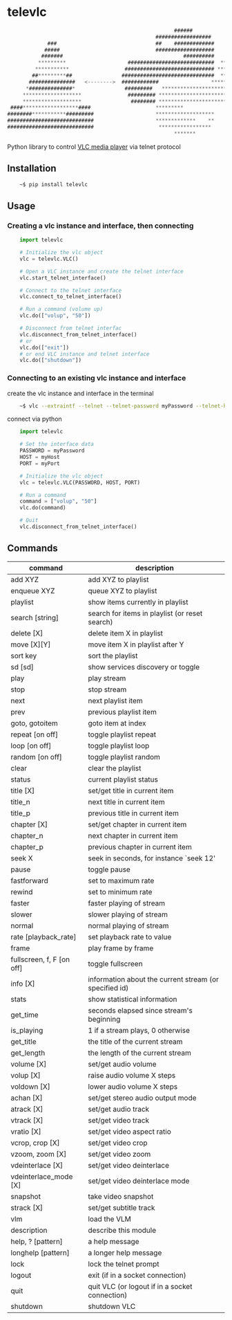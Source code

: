 # televlc


```go
                                                      ######                 
                                                ##################           
             ###                                ##    #############          
            #####                               ###################          
           #######                                       ##########          
          *********                    ############################  ****** 
         ***********                  ############################# *********
        ##*********##                ##############################  *********
       ###############   <-------->  ############                 *************
      *##############*                #########   *****************************
     *******************               ######### *****************************
     *******************                ######## ***************************  
 ####******************####                     *********                    
########***********#########                    *******************          
############################                    *************    **          
############################                     *****************
                                                      *******
```

Python library to control [VLC media player](https://www.videolan.org/vlc/index.es.html) via telnet protocol


## Installation

```bash
    ~$ pip install televlc
```

## Usage

### Creating a vlc instance and interface, then connecting

```python
    import televlc

    # Initialize the vlc object
    vlc = televlc.VLC()

    # Open a VLC instance and create the telnet interface
    vlc.start_telnet_interface()

    # Connect to the telnet interface
    vlc.connect_to_telnet_interface()

    # Run a command (volume up)
    vlc.do(["volup", "50"])

    # Disconnect from telnet interfac
    vlc.disconnect_from_telnet_interface()
    # or
    vlc.do(["exit"])
    # or end VLC instance and telnet interface
    vlc.do(["shutdown"])
```

### Connecting to an existing vlc instance and interface

create the vlc instance and interface in the terminal

```bash
    ~$ vlc --extraintf --telnet --telnet-password myPassword --telnet-host myHost --telnet-port myPort
```

connect via python

```python
    import televlc

    # Set the interface data
    PASSWORD = myPassword
    HOST = myHost
    PORT = myPort

    # Initialize the vlc object
    vlc = televlc.VLC(PASSWORD, HOST, PORT)

    # Run a command
    command = ["volup", "50"]
    vlc.do(command)

    # Quit
    vlc.disconnect_from_telnet_interface()
```

## Commands

| command | description |
| --- | --- |
| add XYZ | add XYZ to playlist |
| enqueue XYZ | queue XYZ to playlist |
| playlist | show items currently in playlist |
| search [string] | search for items in playlist (or reset search) |
| delete [X] | delete item X in playlist |
| move [X][Y] | move item X in playlist after Y |
| sort key | sort the playlist |
| sd [sd] | show services discovery or toggle |
| play | play stream |
| stop | stop stream |
| next | next playlist item |
| prev | previous playlist item |
| goto, gotoitem | goto item at index |
| repeat [on off] | toggle playlist repeat |
| loop [on off] | toggle playlist loop |
| random [on off] | toggle playlist random |
| clear | clear the playlist |
| status | current playlist status |
| title [X] | set/get title in current item |
| title_n | next title in current item |
| title_p | previous title in current item |
| chapter [X] | set/get chapter in current item |
| chapter_n | next chapter in current item |
| chapter_p | previous chapter in current item |
| seek X | seek in seconds, for instance `seek 12' |
| pause | toggle pause |
| fastforward | set to maximum rate |
| rewind | set to minimum rate |
| faster | faster playing of stream |
| slower | slower playing of stream |
| normal | normal playing of stream |
| rate [playback_rate] | set playback rate to value |
| frame | play frame by frame |
| fullscreen, f, F [on off] | toggle fullscreen |
| info [X] | information about the current stream (or specified id) |
| stats | show statistical information |
| get_time | seconds elapsed since stream's beginning |
| is_playing | 1 if a stream plays, 0 otherwise |
| get_title  | the title of the current stream |
| get_length | the length of the current stream |
| volume [X] | set/get audio volume |
| volup [X]  | raise audio volume X steps |
| voldown [X] | lower audio volume X steps |
| achan [X] | set/get stereo audio output mode |
| atrack [X] | set/get audio track |
| vtrack [X] | set/get video track |
| vratio [X] | set/get video aspect ratio |
| vcrop, crop [X] | set/get video crop |
| vzoom, zoom [X] | set/get video zoom |
| vdeinterlace [X] | set/get video deinterlace |
| vdeinterlace_mode [X] | set/get video deinterlace mode |
| snapshot | take video snapshot |
| strack [X] | set/get subtitle track |
| vlm | load the VLM |
| description | describe this module |
| help, ? [pattern] | a help message |
| longhelp [pattern] | a longer help message |
| lock | lock the telnet prompt |
| logout | exit (if in a socket connection) |
| quit | quit VLC (or logout if in a socket connection) |
| shutdown | shutdown VLC |


